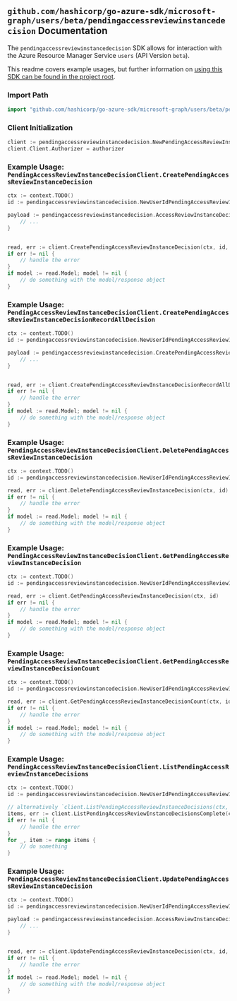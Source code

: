 
## `github.com/hashicorp/go-azure-sdk/microsoft-graph/users/beta/pendingaccessreviewinstancedecision` Documentation

The `pendingaccessreviewinstancedecision` SDK allows for interaction with the Azure Resource Manager Service `users` (API Version `beta`).

This readme covers example usages, but further information on [using this SDK can be found in the project root](https://github.com/hashicorp/go-azure-sdk/tree/main/docs).

### Import Path

```go
import "github.com/hashicorp/go-azure-sdk/microsoft-graph/users/beta/pendingaccessreviewinstancedecision"
```


### Client Initialization

```go
client := pendingaccessreviewinstancedecision.NewPendingAccessReviewInstanceDecisionClientWithBaseURI("https://management.azure.com")
client.Client.Authorizer = authorizer
```


### Example Usage: `PendingAccessReviewInstanceDecisionClient.CreatePendingAccessReviewInstanceDecision`

```go
ctx := context.TODO()
id := pendingaccessreviewinstancedecision.NewUserIdPendingAccessReviewInstanceID("userIdValue", "accessReviewInstanceIdValue")

payload := pendingaccessreviewinstancedecision.AccessReviewInstanceDecisionItem{
	// ...
}


read, err := client.CreatePendingAccessReviewInstanceDecision(ctx, id, payload)
if err != nil {
	// handle the error
}
if model := read.Model; model != nil {
	// do something with the model/response object
}
```


### Example Usage: `PendingAccessReviewInstanceDecisionClient.CreatePendingAccessReviewInstanceDecisionRecordAllDecision`

```go
ctx := context.TODO()
id := pendingaccessreviewinstancedecision.NewUserIdPendingAccessReviewInstanceID("userIdValue", "accessReviewInstanceIdValue")

payload := pendingaccessreviewinstancedecision.CreatePendingAccessReviewInstanceDecisionRecordAllDecisionRequest{
	// ...
}


read, err := client.CreatePendingAccessReviewInstanceDecisionRecordAllDecision(ctx, id, payload)
if err != nil {
	// handle the error
}
if model := read.Model; model != nil {
	// do something with the model/response object
}
```


### Example Usage: `PendingAccessReviewInstanceDecisionClient.DeletePendingAccessReviewInstanceDecision`

```go
ctx := context.TODO()
id := pendingaccessreviewinstancedecision.NewUserIdPendingAccessReviewInstanceIdDecisionID("userIdValue", "accessReviewInstanceIdValue", "accessReviewInstanceDecisionItemIdValue")

read, err := client.DeletePendingAccessReviewInstanceDecision(ctx, id)
if err != nil {
	// handle the error
}
if model := read.Model; model != nil {
	// do something with the model/response object
}
```


### Example Usage: `PendingAccessReviewInstanceDecisionClient.GetPendingAccessReviewInstanceDecision`

```go
ctx := context.TODO()
id := pendingaccessreviewinstancedecision.NewUserIdPendingAccessReviewInstanceIdDecisionID("userIdValue", "accessReviewInstanceIdValue", "accessReviewInstanceDecisionItemIdValue")

read, err := client.GetPendingAccessReviewInstanceDecision(ctx, id)
if err != nil {
	// handle the error
}
if model := read.Model; model != nil {
	// do something with the model/response object
}
```


### Example Usage: `PendingAccessReviewInstanceDecisionClient.GetPendingAccessReviewInstanceDecisionCount`

```go
ctx := context.TODO()
id := pendingaccessreviewinstancedecision.NewUserIdPendingAccessReviewInstanceID("userIdValue", "accessReviewInstanceIdValue")

read, err := client.GetPendingAccessReviewInstanceDecisionCount(ctx, id)
if err != nil {
	// handle the error
}
if model := read.Model; model != nil {
	// do something with the model/response object
}
```


### Example Usage: `PendingAccessReviewInstanceDecisionClient.ListPendingAccessReviewInstanceDecisions`

```go
ctx := context.TODO()
id := pendingaccessreviewinstancedecision.NewUserIdPendingAccessReviewInstanceID("userIdValue", "accessReviewInstanceIdValue")

// alternatively `client.ListPendingAccessReviewInstanceDecisions(ctx, id)` can be used to do batched pagination
items, err := client.ListPendingAccessReviewInstanceDecisionsComplete(ctx, id)
if err != nil {
	// handle the error
}
for _, item := range items {
	// do something
}
```


### Example Usage: `PendingAccessReviewInstanceDecisionClient.UpdatePendingAccessReviewInstanceDecision`

```go
ctx := context.TODO()
id := pendingaccessreviewinstancedecision.NewUserIdPendingAccessReviewInstanceIdDecisionID("userIdValue", "accessReviewInstanceIdValue", "accessReviewInstanceDecisionItemIdValue")

payload := pendingaccessreviewinstancedecision.AccessReviewInstanceDecisionItem{
	// ...
}


read, err := client.UpdatePendingAccessReviewInstanceDecision(ctx, id, payload)
if err != nil {
	// handle the error
}
if model := read.Model; model != nil {
	// do something with the model/response object
}
```
